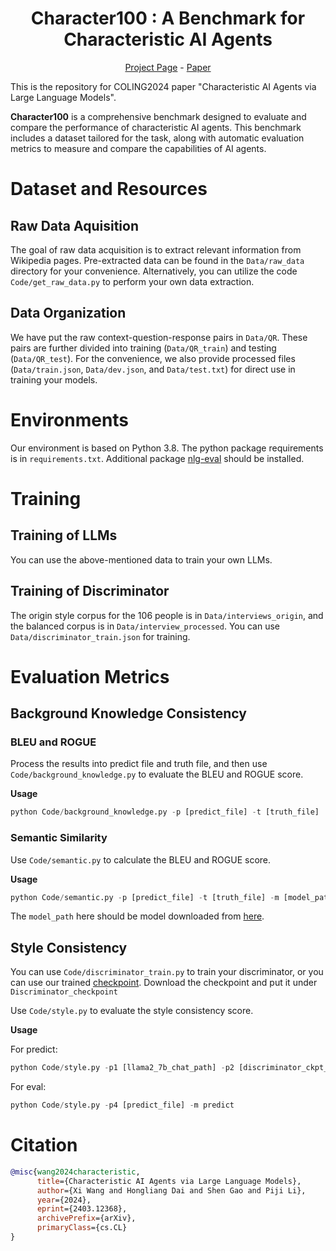 <div align="center">
    <h1>Character100 : A Benchmark for Characteristic AI Agents</h1>
    <p>
      <a href="https://character100.github.io/">Project Page</a> - 
      <a href="https://arxiv.org/abs/2403.12368">Paper</a>
    </p>
</div>



This is the repository for COLING2024 paper "Characteristic AI Agents via Large Language Models". 

**Character100** is a comprehensive benchmark designed to evaluate and compare the performance of characteristic AI agents. This benchmark includes a dataset tailored for the task, along with automatic evaluation metrics to measure and compare the capabilities of AI agents.

# Dataset and Resources

## Raw Data Aquisition

The goal of raw data acquisition is to extract relevant information from Wikipedia pages. Pre-extracted data can be found in the `Data/raw_data` directory for your convenience. Alternatively, you can utilize the code `Code/get_raw_data.py` to perform your own data extraction.

## Data Organization

We have put the raw context-question-response pairs in `Data/QR`. These pairs are further divided into training (`Data/QR_train`) and testing (`Data/QR_test`). For the convenience, we also provide processed files (`Data/train.json`, `Data/dev.json`, and `Data/test.txt`) for direct use in training your models.

# Environments

Our environment is based on Python 3.8. The python package requirements is in `requirements.txt`. Additional package [nlg-eval](https://github.com/Maluuba/nlg-eval) should be installed.

# Training

## Training of LLMs

You can use the above-mentioned data to train your own LLMs.

## Training of Discriminator

The origin style corpus for the 106 people is in `Data/interviews_origin`, and the balanced corpus is in `Data/interview_processed`. You can use `Data/discriminator_train.json` for training.

# Evaluation Metrics

## Background Knowledge Consistency

### BLEU and ROGUE

Process the results into predict file and truth file, and then use `Code/background_knowledge.py` to evaluate the BLEU and ROGUE score.

**Usage**

```python
python Code/background_knowledge.py -p [predict_file] -t [truth_file]
```

### Semantic Similarity

Use `Code/semantic.py` to calculate the BLEU and ROGUE score.

**Usage**

```python
python Code/semantic.py -p [predict_file] -t [truth_file] -m [model_path]
```

The `model_path` here should be model downloaded from [here](https://huggingface.co/sentence-transformers/all-MiniLM-L6-v2).

## Style Consistency

You can use `Code/discriminator_train.py` to train your discriminator, or you can use our trained [checkpoint](https://drive.google.com/drive/folders/1eQTA1-sp_bgFXWUHuYodvWcXrHQLiQph?usp=sharing). Download the checkpoint and put it under `Discriminator_checkpoint`

Use `Code/style.py` to evaluate the style consistency score.

**Usage**

For predict:

```python
python Code/style.py -p1 [llama2_7b_chat_path] -p2 [discriminator_ckpt_path] -m predict
```

For eval:

```python
python Code/style.py -p4 [predict_file] -m predict
```

# Citation
```bibtex
@misc{wang2024characteristic,
      title={Characteristic AI Agents via Large Language Models}, 
      author={Xi Wang and Hongliang Dai and Shen Gao and Piji Li},
      year={2024},
      eprint={2403.12368},
      archivePrefix={arXiv},
      primaryClass={cs.CL}
}
```
